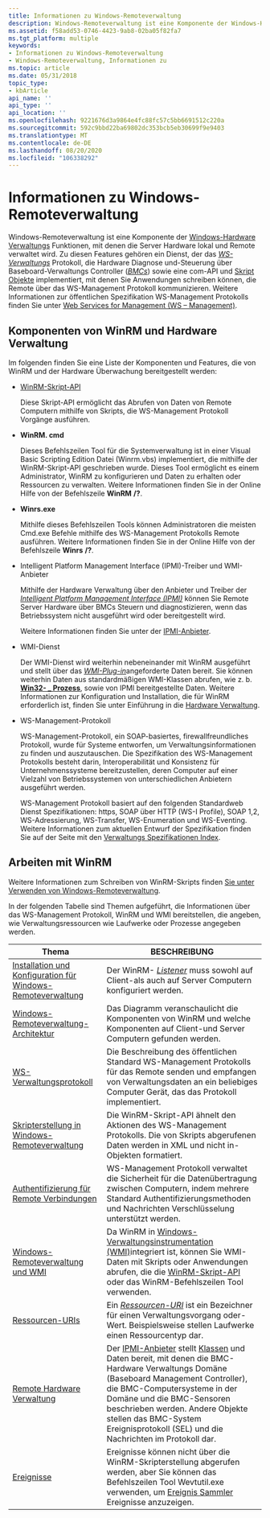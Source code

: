 ```yaml
---
title: Informationen zu Windows-Remoteverwaltung
description: Windows-Remoteverwaltung ist eine Komponente der Windows-Hardware Verwaltungsfunktionen, mit denen die Server Hardware lokal und Remote verwaltet wird.
ms.assetid: f58add53-0746-4423-9ab8-02ba05f82fa7
ms.tgt_platform: multiple
keywords:
- Informationen zu Windows-Remoteverwaltung
- Windows-Remoteverwaltung, Informationen zu
ms.topic: article
ms.date: 05/31/2018
topic_type:
- kbArticle
api_name: ''
api_type: ''
api_location: ''
ms.openlocfilehash: 9221676d3a9864e4fc88fc57c5bb6691512c220a
ms.sourcegitcommit: 592c9bbd22ba69802dc353bcb5eb30699f9e9403
ms.translationtype: MT
ms.contentlocale: de-DE
ms.lasthandoff: 08/20/2020
ms.locfileid: "106338292"
---
```

# <a name="about-windows-remote-management"></a>Informationen zu Windows-Remoteverwaltung

Windows-Remoteverwaltung ist eine Komponente der [Windows-Hardware Verwaltungs](/previous-versions/windows/it-pro/windows-server-2003/cc785056(v=ws.10)) Funktionen, mit denen die Server Hardware lokal und Remote verwaltet wird. Zu diesen Features gehören ein Dienst, der das [*WS-Verwaltungs*](windows-remote-management-glossary.md) Protokoll, die Hardware Diagnose und-Steuerung über Baseboard-Verwaltungs Controller ([*BMCs*](windows-remote-management-glossary.md)) sowie eine com-API und [Skript Objekte](winrm-scripting-api.md) implementiert, mit denen Sie Anwendungen schreiben können, die Remote über das WS-Management Protokoll kommunizieren. Weitere Informationen zur öffentlichen Spezifikation WS-Management Protokolls finden Sie unter [Web Services for Management (WS – Management)](https://dmtf.org/sites/default/files/standards/documents/DSP0226_1.2.0.pdf).

## <a name="components-of-winrm-and-hardware-management"></a>Komponenten von WinRM und Hardware Verwaltung

Im folgenden finden Sie eine Liste der Komponenten und Features, die von WinRM und der Hardware Überwachung bereitgestellt werden:

-   [WinRM-Skript-API](winrm-scripting-api.md)

    Diese Skript-API ermöglicht das Abrufen von Daten von Remote Computern mithilfe von Skripts, die WS-Management Protokoll Vorgänge ausführen.

-   **WinRM. cmd**

    Dieses Befehlszeilen Tool für die Systemverwaltung ist in einer Visual Basic Scripting Edition Datei (Winrm.vbs) implementiert, die mithilfe der WinRM-Skript-API geschrieben wurde. Dieses Tool ermöglicht es einem Administrator, WinRM zu konfigurieren und Daten zu erhalten oder Ressourcen zu verwalten. Weitere Informationen finden Sie in der Online Hilfe von der Befehlszeile **WinRM** **/?**.

-   **Winrs.exe**

    Mithilfe dieses Befehlszeilen Tools können Administratoren die meisten Cmd.exe Befehle mithilfe des WS-Management Protokolls Remote ausführen. Weitere Informationen finden Sie in der Online Hilfe von der Befehlszeile **Winrs** **/?**.

-   Intelligent Platform Management Interface (IPMI)-Treiber und WMI-Anbieter

    Mithilfe der Hardware Verwaltung über den Anbieter und Treiber der [*Intelligent Platform Management Interface (IPMI)*](windows-remote-management-glossary.md) können Sie Remote Server Hardware über BMCs Steuern und diagnostizieren, wenn das Betriebssystem nicht ausgeführt wird oder bereitgestellt wird.

    Weitere Informationen finden Sie unter der [IPMI-Anbieter](/previous-versions/windows/desktop/ipmiprv/ipmi-provider).

-   WMI-Dienst

    Der WMI-Dienst wird weiterhin nebeneinander mit WinRM ausgeführt und stellt über das [*WMI-Plug-in*](windows-remote-management-glossary.md)angeforderte Daten bereit. Sie können weiterhin Daten aus standardmäßigen WMI-Klassen abrufen, wie z. b. [**Win32- \_ Prozess**](/windows/desktop/CIMWin32Prov/win32-process), sowie von IPMI bereitgestellte Daten. Weitere Informationen zur Konfiguration und Installation, die für WinRM erforderlich ist, finden Sie unter Einführung in die [Hardware Verwaltung](/previous-versions/windows/it-pro/windows-server-2003/cc785056(v=ws.10)).

-   WS-Management-Protokoll

    WS-Management-Protokoll, ein SOAP-basiertes, firewallfreundliches Protokoll, wurde für Systeme entworfen, um Verwaltungsinformationen zu finden und auszutauschen. Die Spezifikation des WS-Management Protokolls besteht darin, Interoperabilität und Konsistenz für Unternehmenssysteme bereitzustellen, deren Computer auf einer Vielzahl von Betriebssystemen von unterschiedlichen Anbietern ausgeführt werden.

    WS-Management Protokoll basiert auf den folgenden Standardweb Dienst Spezifikationen: https, SOAP über HTTP (WS-I Profile), SOAP 1,2, WS-Adressierung, WS-Transfer, WS-Enumeration und WS-Eventing. Weitere Informationen zum aktuellen Entwurf der Spezifikation finden Sie auf der Seite mit den [Verwaltungs Spezifikationen Index](/previous-versions/dotnet/articles/ms951267(v=msdn.10)).

## <a name="working-with-winrm"></a>Arbeiten mit WinRM

Weitere Informationen zum Schreiben von WinRM-Skripts finden [Sie unter Verwenden von Windows-Remoteverwaltung](using-windows-remote-management.md).

In der folgenden Tabelle sind Themen aufgeführt, die Informationen über das WS-Management Protokoll, WinRM und WMI bereitstellen, die angeben, wie Verwaltungsressourcen wie Laufwerke oder Prozesse angegeben werden.



| Thema                                                                                                                            | BESCHREIBUNG                                                                                                                                                                                                                                                                                                                                                                   |
|----------------------------------------------------------------------------------------------------------------------------------|-------------------------------------------------------------------------------------------------------------------------------------------------------------------------------------------------------------------------------------------------------------------------------------------------------------------------------------------------------------------------------|
| [Installation und Konfiguration für Windows-Remoteverwaltung](installation-and-configuration-for-windows-remote-management.md) | Der WinRM- [*Listener*](windows-remote-management-glossary.md) muss sowohl auf Client-als auch auf Server Computern konfiguriert werden.                                                                                                                                                                                                                               |
| [Windows-Remoteverwaltung-Architektur](windows-remote-management-architecture.md)                                             | Das Diagramm veranschaulicht die Komponenten von WinRM und welche Komponenten auf Client-und Server Computern gefunden werden.                                                                                                                                                                                                                                                               |
| [WS-Verwaltungsprotokoll](ws-management-protocol.md)                                                                             | Die Beschreibung des öffentlichen Standard WS-Management Protokolls für das Remote senden und empfangen von Verwaltungsdaten an ein beliebiges Computer Gerät, das das Protokoll implementiert.                                                                                                                                                                                                             |
| [Skripterstellung in Windows-Remoteverwaltung](scripting-in-windows-remote-management.md)                                             | Die WinRM-Skript-API ähnelt den Aktionen des WS-Management Protokolls. Die von Skripts abgerufenen Daten werden in XML und nicht in-Objekten formatiert.                                                                                                                                                                                                                                  |
| [Authentifizierung für Remote Verbindungen](authentication-for-remote-connections.md)                                               | WS-Management Protokoll verwaltet die Sicherheit für die Datenübertragung zwischen Computern, indem mehrere Standard Authentifizierungsmethoden und Nachrichten Verschlüsselung unterstützt werden.                                                                                                                                                                                                                |
| [Windows-Remoteverwaltung und WMI](windows-remote-management-and-wmi.md)                                                       | Da WinRM in [Windows-Verwaltungsinstrumentation (WMI)](/windows/desktop/WmiSdk/wmi-start-page)integriert ist, können Sie WMI-Daten mit Skripts oder Anwendungen abrufen, die die [WinRM-Skript-API](winrm-scripting-api.md) oder das WinRM-Befehlszeilen Tool verwenden.                                                                                                                     |
| [Ressourcen-URIs](resource-uris.md)                                                                                               | Ein [*Ressourcen-URI*](windows-remote-management-glossary.md) ist ein Bezeichner für einen Verwaltungsvorgang oder-Wert. Beispielsweise stellen Laufwerke einen Ressourcentyp dar.                                                                                                                                                                              |
| [Remote Hardware Verwaltung](remote-hardware-management.md)                                                                     | Der [IPMI-Anbieter](/previous-versions/windows/desktop/ipmiprv/ipmi-provider) stellt [Klassen](/previous-versions/windows/desktop/ipmiprv/ipmi-provider) und Daten bereit, mit denen die BMC-Hardware Verwaltungs Domäne (Baseboard Management Controller), die BMC-Computersysteme in der Domäne und die BMC-Sensoren beschrieben werden. Andere Objekte stellen das BMC-System Ereignisprotokoll (SEL) und die Nachrichten im Protokoll dar. |
| [Ereignisse](events.md)                                                                                                             | Ereignisse können nicht über die WinRM-Skripterstellung abgerufen werden, aber Sie können das Befehlszeilen Tool Wevtutil.exe verwenden, um [Ereignis Sammler](/previous-versions/windows/it-pro/windows-server-2003/cc785056(v=ws.10)) Ereignisse anzuzeigen.                                                                                                                                                                                        |



 

 

 